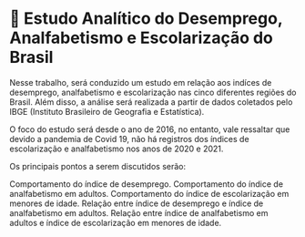 # 📕 Estudo Analítico do Desemprego, Analfabetismo e Escolarização do Brasil

Nesse trabalho, será conduzido um estudo em relação aos indíces de desemprego, analfabetismo e escolarização nas cinco diferentes regiões do Brasil. Além disso, a análise será realizada a partir de dados coletados pelo IBGE (Instituto Brasileiro de Geografia e Estatística).

O foco do estudo será desde o ano de 2016, no entanto, vale ressaltar que devido a pandemia de Covid 19, não há registros dos índices de escolarização e analfabetismo nos anos de 2020 e 2021.

Os principais pontos a serem discutidos serão:

Comportamento do índice de desemprego.
Comportamento do índice de analfabetismo em adultos.
Comportamento do índice de escolarização em menores de idade.
Relação entre índice de desemprego e índice de analfabetismo em adultos.
Relação entre índice de analfabetismo em adultos e índice de escolarização em menores de idade.
